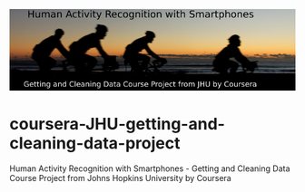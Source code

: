 ![alt text](https://github.com/jackatkott/coursera-JHU-getting-and-cleaning-data-project/blob/master/activity-grafik.png)

# coursera-JHU-getting-and-cleaning-data-project
Human Activity Recognition with Smartphones - Getting and Cleaning Data Course Project from Johns Hopkins University by Coursera 
